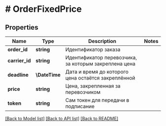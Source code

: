# # OrderFixedPrice

## Properties

Name | Type | Description | Notes
------------ | ------------- | ------------- | -------------
**order_id** | **string** | Идентификатор заказа |
**carrier_id** | **string** | Идентификатор перевозчика, за которым закреплена цена |
**deadline** | **\DateTime** | Дата и время до которого цена остаётся закреплённой |
**price** | **string** | Цена, закрепленная за перевозчиком |
**token** | **string** | Сам токен для передачи в подписание |

[[Back to Model list]](../../README.md#models) [[Back to API list]](../../README.md#endpoints) [[Back to README]](../../README.md)
